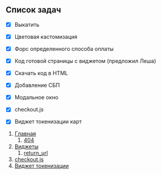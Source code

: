 ## Список задач

- [X] Выкатить
- [X] Цветовая кастомизация
- [X] Форс определенного способа оплаты
- [X] Код готовой страницы с виджетом (предложил Леша)
- [X] Скачать код в HTML
- [X] Добавление СБП
- [X] Модальное окно
- [X] checkout.js
- [X] Виджет токенизации карт


1. [Главная](http://kiacode.space/)
    1. [404](http://kiacode.space/404)
3. [Виджеты](http://kiacode.space/widgets)
    1. [return_url](http://kiacode.space/return_url)
4. [checkout.js](http://kiacode.space/cjs)
5. [Виджет токенизации](http://kiacode.space/card-tokenizer)
